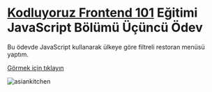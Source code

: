 # [Kodluyoruz Frontend 101](https://github.com/erdinckurt/kodluyoruz-frontend-101-egitimi) Eğitimi JavaScript Bölümü Üçüncü Ödev

Bu ödevde JavaScript kullanarak ülkeye göre filtreli restoran menüsü yaptım.

[Görmek için tıklayın](https://erdinckurt.github.io/frontend-101-javascript-ucuncu-odev/)

![asiankitchen](https://github.com/Kodluyoruz/taskforce/raw/main/javascript/javascript-temel/odev3/figures/asiankitchen.gif)
